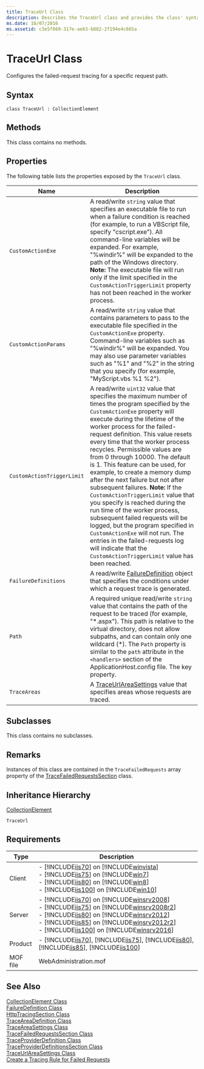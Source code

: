 ```yaml
---
title: TraceUrl Class
description: Describes the TraceUrl class and provides the class' syntax, properties, remarks, inheritance hierarchy, and requirements.
ms.date: 10/07/2016
ms.assetid: c3e5f869-317e-ae63-b882-2f194e4c665a
---
```

# TraceUrl Class
Configures the failed-request tracing for a specific request path.  
  
## Syntax  
  
```vbs  
class TraceUrl : CollectionElement  
```  
  
## Methods  
 This class contains no methods.  
  
## Properties  
 The following table lists the properties exposed by the `TraceUrl` class.  
  
|Name|Description|  
|----------|-----------------|  
|`CustomActionExe`|A read/write `string` value that specifies an executable file to run when a failure condition is reached (for example, to run a VBScript file, specify "cscript.exe"). All command-line variables will be expanded. For example, "%windir%" will be expanded to the path of the Windows directory. **Note:**  The executable file will run only if the limit specified in the `CustomActionTriggerLimit` property has not been reached in the worker process.|  
|`CustomActionParams`|A read/write `string` value that contains parameters to pass to the executable file specified in the `CustomActionExe` property. Command-line variables such as "%windir%" will be expanded. You may also use parameter variables such as "%1" and "%2" in the string that you specify (for example, "MyScript.vbs %1 %2").|  
|`CustomActionTriggerLimit`|A read/write `uint32` value that specifies the maximum number of times the program specified by the `CustomActionExe` property will execute during the lifetime of the worker process for the failed-request definition. This value resets every time that the worker process recycles. Permissible values are from 0 through 10000. The default is 1. This feature can be used, for example, to create a memory dump after the next failure but not after subsequent failures. **Note:**  If the `CustomActionTriggerLimit` value that you specify is reached during the run time of the worker process, subsequent failed requests will be logged, but the program specified in `CustomActionExe` will not run. The entries in the failed-requests log will indicate that the `CustomActionTriggerLimit` value has been reached.|  
|`FailureDefinitions`|A read/write [FailureDefinition](../wmi-provider/failuredefinition-class.md) object that specifies the conditions under which a request trace is generated.|  
|`Path`|A required unique read/write `string` value that contains the path of the request to be traced (for example, "*.aspx"). This path is relative to the virtual directory, does not allow subpaths, and can contain only one wildcard (\*). The `Path` property is similar to the `path` attribute in the `<handlers>` section of the ApplicationHost.config file. The key property.|  
|`TraceAreas`|A [TraceUrlAreaSettings](../wmi-provider/traceurlareasettings-class.md) value that specifies areas whose requests are traced.|  
  
## Subclasses  
 This class contains no subclasses.  
  
## Remarks  
 Instances of this class are contained in the `TraceFailedRequests` array property of the [TraceFailedRequestsSection](../wmi-provider/tracefailedrequestssection-class.md) class.  
  
## Inheritance Hierarchy  
 [CollectionElement](../wmi-provider/collectionelement-class.md)  
  
 `TraceUrl`  
  
## Requirements  
  
|Type|Description|  
|----------|-----------------|  
|Client|-   [!INCLUDE[iis70](../wmi-provider/includes/iis70-md.md)] on [!INCLUDE[winvista](../wmi-provider/includes/winvista-md.md)]<br />-   [!INCLUDE[iis75](../wmi-provider/includes/iis75-md.md)] on [!INCLUDE[win7](../wmi-provider/includes/win7-md.md)]<br />-   [!INCLUDE[iis80](../wmi-provider/includes/iis80-md.md)] on [!INCLUDE[win8](../wmi-provider/includes/win8-md.md)]<br />-   [!INCLUDE[iis100](../wmi-provider/includes/iis100-md.md)] on [!INCLUDE[win10](../wmi-provider/includes/win10-md.md)]|  
|Server|-   [!INCLUDE[iis70](../wmi-provider/includes/iis70-md.md)] on [!INCLUDE[winsrv2008](../wmi-provider/includes/winsrv2008-md.md)]<br />-   [!INCLUDE[iis75](../wmi-provider/includes/iis75-md.md)] on [!INCLUDE[winsrv2008r2](../wmi-provider/includes/winsrv2008r2-md.md)]<br />-   [!INCLUDE[iis80](../wmi-provider/includes/iis80-md.md)] on [!INCLUDE[winsrv2012](../wmi-provider/includes/winsrv2012-md.md)]<br />-   [!INCLUDE[iis85](../wmi-provider/includes/iis85-md.md)] on [!INCLUDE[winsrv2012r2](../wmi-provider/includes/winsrv2012r2-md.md)]<br />-   [!INCLUDE[iis100](../wmi-provider/includes/iis100-md.md)] on [!INCLUDE[winsrv2016](../wmi-provider/includes/winsrv2016-md.md)]|  
|Product|-   [!INCLUDE[iis70](../wmi-provider/includes/iis70-md.md)], [!INCLUDE[iis75](../wmi-provider/includes/iis75-md.md)], [!INCLUDE[iis80](../wmi-provider/includes/iis80-md.md)], [!INCLUDE[iis85](../wmi-provider/includes/iis85-md.md)], [!INCLUDE[iis100](../wmi-provider/includes/iis100-md.md)]|  
|MOF file|WebAdministration.mof|  
  
## See Also  
 [CollectionElement Class](../wmi-provider/collectionelement-class.md)   
 [FailureDefinition Class](../wmi-provider/failuredefinition-class.md)   
 [HttpTracingSection Class](../wmi-provider/httptracingsection-class.md)   
 [TraceAreaDefinition Class](../wmi-provider/traceareadefinition-class.md)   
 [TraceAreaSettings Class](../wmi-provider/traceareasettings-class.md)   
 [TraceFailedRequestsSection Class](../wmi-provider/tracefailedrequestssection-class.md)   
 [TraceProviderDefinition Class](../wmi-provider/traceproviderdefinition-class.md)   
 [TraceProviderDefinitionsSection Class](../wmi-provider/traceproviderdefinitionssection-class.md)   
 [TraceUrlAreaSettings Class](../wmi-provider/traceurlareasettings-class.md)   
 [Create a Tracing Rule for Failed Requests](https://go.microsoft.com/fwlink/?LinkId=64723)
